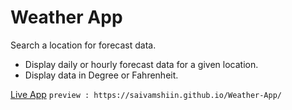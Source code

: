 
# Weather App

Search a location for forecast data.

- Display daily or hourly forecast data for a given location.
- Display data in Degree or Fahrenheit.

[Live App](https://saivamshiin.github.io/Weather-App/)
 ``` preview : https://saivamshiin.github.io/Weather-App/ ```
